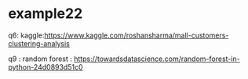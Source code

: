 # example22



q6: kaggle:https://www.kaggle.com/roshansharma/mall-customers-clustering-analysis


q9 : random forest :
https://towardsdatascience.com/random-forest-in-python-24d0893d51c0
